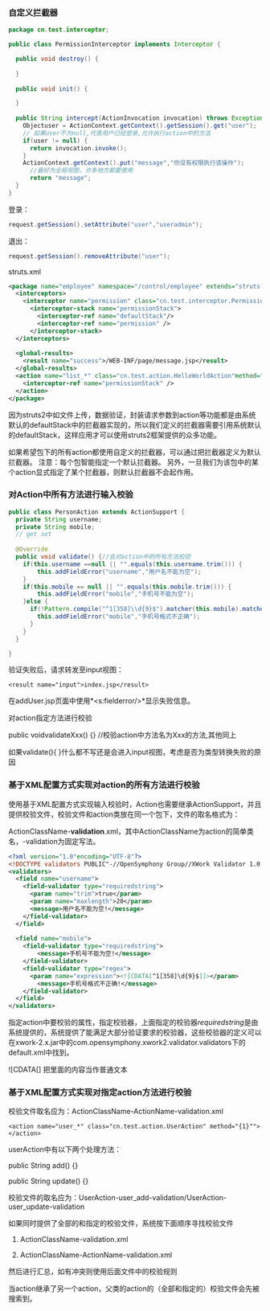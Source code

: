 ### 自定义拦截器

```java
package cn.test.interceptor;  

public class PermissionInterceptor implements Interceptor {  

  public void destroy() {  
       
  } 
    
  public void init() { 

  }  
  
  public String intercept(ActionInvocation invocation) throws Exception {  
    Objectuser = ActionContext.getContext().getSession().get("user");
    // 如果user不为null,代表用户已经登录,允许执行action中的方法  
    if(user != null) {
      return invocation.invoke();   
    } 
    ActionContext.getContext().put("message","你没有权限执行该操作");  
      //最好为全局视图，许多地方都要使用
      return "message";   
  }  
}

```

登录：
```java
request.getSession().setAttribute("user","useradmin");
```

退出：

```java
request.getSession().removeAttribute("user");
```

struts.xml

```xml
<package name="employee" namespace="/control/employee" extends="struts-default">  
  <interceptors>  
    <interceptor name="permission" class="cn.test.interceptor.PermissionInterceptor"/>  
      <interceptor-stack name="permissionStack">  
        <interceptor-ref name="defaultStack"/>  
        <interceptor-ref name="permission" />  
      </interceptor-stack>  
  </interceptors>  
  
  <global-results>  
    <result name="success">/WEB-INF/page/message.jsp</result>  
  </global-results>  
  <action name="list_*" class="cn.test.action.HelloWorldAction"method="{1}">  
    <interceptor-ref name="permissionStack" />  
  </action>  
</package>  
```

因为struts2中如文件上传，数据验证，封装请求参数到action等功能都是由系统默认的defaultStack中的拦截器实现的，所以我们定义的拦截器需要引用系统默认的defaultStack，这样应用才可以使用struts2框架提供的众多功能。

如果希望包下的所有action都使用自定义的拦截器，可以通过<default-interceptor-ref  name="permissionStack"/>把拦截器定义为默认拦截器。 注意：每个包智能指定一个默认拦截器。 另外，一旦我们为该包中的某个action显式指定了某个拦截器，则默认拦截器不会起作用。

### 对Action中所有方法进行输入校验

```java
public class PersonAction extends ActionSupport {  
  private String username;  
  private String mobile;  
  // get set  
      
  @Override  
  public void validate() {//会对action中的所有方法校验  
    if(this.username ==null || "".equals(this.username.trim())) {  
        this.addFieldError("username","用户名不能为空");  
    }  
    if(this.mobile == null || "".equals(this.mobile.trim())) {  
        this.addFieldError("mobile","手机号不能为空");  
    }else {  
      if(!Pattern.compile("^1[358]\\d{9}$").matcher(this.mobile).matches()) {  
        this.addFieldError("mobile","手机号格式不正确");  
      }  
    }  
  }

} 
```
验证失败后，请求转发至input视图：

```
<result name="input">index.jsp</result>
```
在addUser.jsp页面中使用*<s:fielderror/>*显示失败信息。

对action指定方法进行校验

public voidvalidateXxx() {}   //校验action中方法名为Xxx的方法,其他同上

如果validate(){  }什么都不写还是会进入input视图，考虑是否为类型转换失败的原因

### 基于XML配置方式实现对action的所有方法进行校验

使用基于XML配置方式实现输入校验时，Action也需要继承ActionSupport，并且提供校验文件，校验文件和action类放在同一个包下，文件的取名格式为：

ActionClassName-**validation**.xml，其中ActionClassName为action的简单类名，-validation为固定写法。

```xml
<?xml version="1.0"encoding="UTF-8"?>  
<!DOCTYPE validators PUBLIC"-//OpenSymphony Group//XWork Validator 1.0.3//EN""http://www.opensymphony.com/xwork/xwork-validator-1.0.3.dtd">  
<validators>  
  <field name="username">  
    <field-validator type="requiredstring">  
      <param name="trim">true</param>  
      <param name="maxlength">20</param>  
      <message>用户名不能为空!</message>  
    </field-validator>  
  </field>  
        
  <field name="mobile">  
    <field-validator type="requiredstring">  
        <message>手机号不能为空!</message>  
    </field-validator>  
    <field-validator type="regex">  
      <param name="expression"><![CDATA[^1[358]\d{9}$]]></param>  
        <message>手机号格式不正确!</message>  
    </field-validator>  
  </field>  
</validators>  
```
<field>指定action中要校验的属性，<field-validator>指定校验器，上面指定的校验器*requiredstring*是由系统提供的，系统提供了能满足大部分验证要求的校验器，这些校验器的定义可以在xwork-2.x.jar中的com.opensymphony.xwork2.validator.validators下的default.xml中找到。

![CDATA[] 把里面的内容当作普通文本

### 基于XML配置方式实现对指定action方法进行校验

校验文件取名应为：ActionClassName-ActionName-validation.xml

    <action name="user_*" class="cn.test.action.UserAction" method="{1}"">  
    </action>  

userAction中有以下两个处理方法：

public String add() {}

public String update() {}

校验文件的取名应为：UserAction-user_add-validation/UserAction-user_update-validation

如果同时提供了全部的和指定的校验文件，系统按下面顺序寻找校验文件

1. ActionClassName-validation.xml

2. ActionClassName-ActionName-validation.xml

然后进行汇总，如有冲突则使用后面文件中的校验规则

当action继承了另一个action，父类的action的（全部和指定的）校验文件会先被搜索到。

